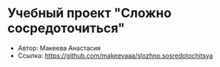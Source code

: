 # Учебный проект "Сложно сосредоточиться"

* Автор: Макеева Анастасия
* Ссылка: https://github.com/makeevaaa/slozhno.sosredotochitsya